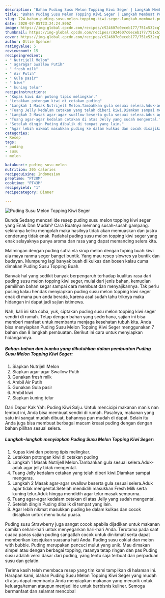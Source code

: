 ```yaml
---
description: "Bahan Puding Susu Melon Topping Kiwi Seger | Langkah Membuat Puding Susu Melon Topping Kiwi Seger Yang Sedap"
title: "Bahan Puding Susu Melon Topping Kiwi Seger | Langkah Membuat Puding Susu Melon Topping Kiwi Seger Yang Sedap"
slug: 724-bahan-puding-susu-melon-topping-kiwi-seger-langkah-membuat-puding-susu-melon-topping-kiwi-seger-yang-sedap
date: 2020-07-05T23:24:24.806Z
image: https://img-global.cpcdn.com/recipes/c924607c0eceb177/751x532cq70/puding-susu-melon-topping-kiwi-seger-foto-resep-utama.jpg
thumbnail: https://img-global.cpcdn.com/recipes/c924607c0eceb177/751x532cq70/puding-susu-melon-topping-kiwi-seger-foto-resep-utama.jpg
cover: https://img-global.cpcdn.com/recipes/c924607c0eceb177/751x532cq70/puding-susu-melon-topping-kiwi-seger-foto-resep-utama.jpg
author: Ollie Spencer
ratingvalue: 5
reviewcount: 15
recipeingredient:
- " Nutrijell Melon"
- " agaragar Swallow Putih"
- " fresh milk"
- " Air Putih"
- " Gula pasir"
- " kiwi"
- " kuning telur"
recipeinstructions:
- "Kupas kiwi dan potong tipis melingkar."
- "Letakkan potongan kiwi di cetakan puding"
- "Langkah 1 Masak Nutrijell Melon.Tambahkan gula sesuai selera.Aduk-aduk agar jelly tidak mengental."
- "Tuang Jelly kedalam cetakan yang telah diberi kiwi.Diamkan sampai mengeras."
- "Langkah 2 Masak agar-agar swallow beserta gula sesuai selera.Aduk agar tidak mengental.Setelah mendidih masukkan Fresh Milk serta kuning telur.Aduk hingga mendidih agar telur masak sempurna."
- "Tuang agar-agar kedalam cetakan di atas Jelly yang sudah mengental."
- "Setelah dingin Puding dibalik di tempat yang lain."
- "Agar lebih nikmat masukkan puding ke dalam kulkas dan cocok disajikan untuk menu buka puasa."
categories:
- Resep
tags:
- puding
- susu
- melon

katakunci: puding susu melon 
nutrition: 205 calories
recipecuisine: Indonesian
preptime: "PT28M"
cooktime: "PT43M"
recipeyield: "1"
recipecategory: Dinner

---
```



![Puding Susu Melon Topping Kiwi Seger](https://img-global.cpcdn.com/recipes/c924607c0eceb177/751x532cq70/puding-susu-melon-topping-kiwi-seger-foto-resep-utama.jpg)

Bunda Sedang mencari ide resep puding susu melon topping kiwi seger yang Enak Dan Mudah? Cara Buatnya memang susah-susah gampang. sekiranya keliru mengolah maka hasilnya tidak akan memuaskan dan justru cenderung tidak enak. Padahal puding susu melon topping kiwi seger yang enak selayaknya punya aroma dan rasa yang dapat memancing selera kita.

Malmingan dengan puding sutra vla sirup melon dengan toping buah kiwi ala maya ranma seger banget buntik. Yang mau resep slowres ya buntik dan budayan. Mumpumg lagi banyak buah di kulkas dan bosen kalau cuma dimakan Puding Susu Topping Buah.

Banyak hal yang sedikit banyak berpengaruh terhadap kualitas rasa dari puding susu melon topping kiwi seger, mulai dari jenis bahan, kemudian pemilihan bahan segar sampai cara membuat dan menyajikannya. Tak perlu pusing kalau hendak menyiapkan puding susu melon topping kiwi seger enak di mana pun anda berada, karena asal sudah tahu triknya maka hidangan ini dapat jadi sajian istimewa.


Nah, kali ini kita coba, yuk, ciptakan puding susu melon topping kiwi seger sendiri di rumah. Tetap dengan bahan yang sederhana, sajian ini bisa memberi manfaat untuk membantu menjaga kesehatan tubuh kita. Anda bisa menyiapkan Puding Susu Melon Topping Kiwi Seger menggunakan 7 bahan dan 8 langkah pembuatan. Berikut ini cara untuk menyiapkan hidangannya.

<!--inarticleads1-->

##### Bahan-bahan dan bumbu yang dibutuhkan dalam pembuatan Puding Susu Melon Topping Kiwi Seger:

1. Siapkan  Nutrijell Melon
1. Siapkan  agar-agar Swallow Putih
1. Gunakan  fresh milk
1. Ambil  Air Putih
1. Gunakan  Gula pasir
1. Ambil  kiwi
1. Siapkan  kuning telur


Dari Dapur Kak Yah: Puding Kiwi Salju. Untuk mencicipi makanan manis nan lembut ini, Anda bisa membuat sendiri di rumah. Pasalnya, makanan yang satu ini sangat mudah dibuat, bahannya pun mudah di dapat. Selain itu Anda juga bisa membuat berbagai macam kreasi puding dengan dengan bahan pilihan sesuai selera. 

<!--inarticleads2-->

##### Langkah-langkah menyiapkan Puding Susu Melon Topping Kiwi Seger:

1. Kupas kiwi dan potong tipis melingkar.
1. Letakkan potongan kiwi di cetakan puding
1. Langkah 1 Masak Nutrijell Melon.Tambahkan gula sesuai selera.Aduk-aduk agar jelly tidak mengental.
1. Tuang Jelly kedalam cetakan yang telah diberi kiwi.Diamkan sampai mengeras.
1. Langkah 2 Masak agar-agar swallow beserta gula sesuai selera.Aduk agar tidak mengental.Setelah mendidih masukkan Fresh Milk serta kuning telur.Aduk hingga mendidih agar telur masak sempurna.
1. Tuang agar-agar kedalam cetakan di atas Jelly yang sudah mengental.
1. Setelah dingin Puding dibalik di tempat yang lain.
1. Agar lebih nikmat masukkan puding ke dalam kulkas dan cocok disajikan untuk menu buka puasa.


Puding susu Strawberry juga sangat cocok apabila dijadikan untuk makanan camilan sehari-hari untuk menyegarkan hari-hari Anda. Terutama pada saat cuaca panas sajian puding sangatlah cocok untuk dinikmati serta dapat memberikan kesejukan suasana hati Anda. Puding susu coklat dan melon with bubble. Puding merupakan pencuci mulut yang unik. Mau dimakan simpel atau dengan berbagai topping, rasanya tetap ringan dan pas Puding susu adalah versi dasar dari puding, yang tentu saja terbuat dari perpaduan susu dan gelatin. 

Terima kasih telah membaca resep yang tim kami tampilkan di halaman ini. Harapan kami, olahan Puding Susu Melon Topping Kiwi Seger yang mudah di atas dapat membantu Anda menyiapkan makanan yang menarik untuk keluarga/teman ataupun menjadi ide untuk berbisnis kuliner. Semoga bermanfaat dan selamat mencoba!
